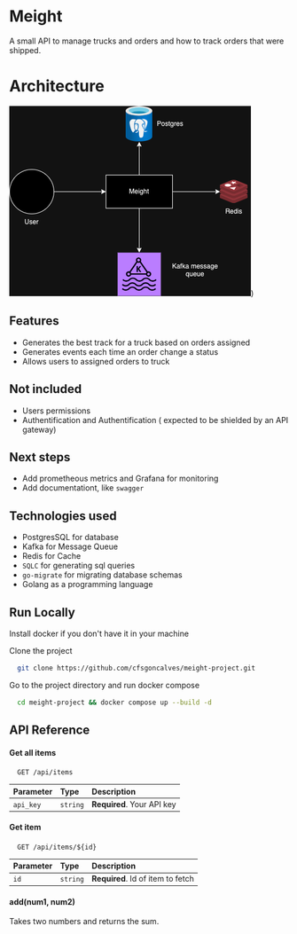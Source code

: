 
# Meight

A small API to manage trucks and orders and how to track orders that were shipped.

# Architecture
![alt text](image-1.png))

## Features

- Generates the best track for a truck based on orders assigned
- Generates events each time an order change a status
- Allows users to assigned orders to truck

## Not included

- Users permissions
- Authentification and Authentification ( expected to be shielded by an API gateway)

## Next steps

- Add prometheous metrics and Grafana for monitoring
- Add documentationt, like `swagger`

## Technologies used

- PostgresSQL for database
- Kafka for Message Queue
- Redis for Cache
- `SQLC` for generating sql queries
- `go-migrate` for migrating database schemas
- Golang as a programming language

## Run Locally

Install docker if you don't have it in your machine

Clone the project

```bash
  git clone https://github.com/cfsgoncalves/meight-project.git
```

Go to the project directory and run docker compose

```bash
  cd meight-project && docker compose up --build -d
```

## API Reference

#### Get all items

```http
  GET /api/items
```

| Parameter | Type     | Description                |
| :-------- | :------- | :------------------------- |
| `api_key` | `string` | **Required**. Your API key |

#### Get item

```http
  GET /api/items/${id}
```

| Parameter | Type     | Description                       |
| :-------- | :------- | :-------------------------------- |
| `id`      | `string` | **Required**. Id of item to fetch |

#### add(num1, num2)

Takes two numbers and returns the sum.



